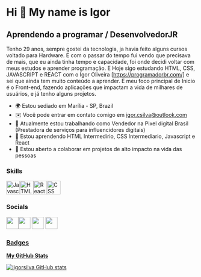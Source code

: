 Hi 👋 My name is Igor
==========================

Aprendendo a programar / DesenvolvedorJR
-----------------------------

Tenho 29 anos, sempre gostei da tecnologia, ja havia feito alguns cursos voltado para Hardware. E com o passar do tempo fui vendo que precisava de mais, que eu ainda tinha tempo e capacidade, foi onde decidi voltar com meus estudos e aprender programação. E Hoje sigo estudando HTML, CSS, JAVASCRIPT e REACT com o Igor Oliveira [https://programadorbr.com/] e sei que ainda tem muito conteúdo a aprender. E meu foco principal de Inicio é o Front-end, fazendo aplicações que impactam a vida de milhares de usuários, e já tenho alguns projetos.         


* 🌍  Estou sediado em Marília - SP, Brazil
* ✉️  Você pode entrar em contato comigo em [igor.csilva@outlook.com](mailto:igor.csilva@outlook.com)
* 🚀  Atualmente estou trabalhando como Vendedor na Pixel digital Brasil (Prestadora de serviços para influencidores digitais)
* 🧠  Estou aprendendo HTML Intermedirio, CSS Intermediario, Javascript e React
* 🤝  Estou aberto a colaborar em projetos de alto impacto na vida das pessoas

### Skills

<p align="left"> <a href="https://developer.mozilla.org/en-US/docs/Web/JavaScript" target="_blank" rel="noreferrer"><img src="https://raw.githubusercontent.com/danielcranney/readme-generator/main/public/icons/skills/javascript-colored.svg" width="36" height="36" alt="Javascript" /></a><a href="https://developer.mozilla.org/en-US/docs/Glossary/HTML5" target="_blank" rel="noreferrer"><img src="https://raw.githubusercontent.com/danielcranney/readme-generator/main/public/icons/skills/html5-colored.svg" width="36" height="36" alt="HTML5" /></a><a href="https://reactjs.org/" target="_blank" rel="noreferrer"><img src="https://raw.githubusercontent.com/danielcranney/readme-generator/main/public/icons/skills/react-colored.svg" width="36" height="36" alt="React" /></a><a href="https://developer.mozilla.org/pt-BR/docs/Web/CSS" target="_blank" rel="noreferrer"><img src="https://img.shields.io/badge/CSS3-1572B6?style=for-the-badge&logo=css3&logoColor=white" width="36" height="36" alt="CSS" /></a>
</p>

### Socials

<p align="left"> <a href="https://discord.com/users/661437172699889684" target="_blank" rel="noreferrer"><img src="https://raw.githubusercontent.com/danielcranney/readme-generator/main/public/icons/socials/discord.svg" width="32" height="32" /></a><a href="https://github.com/iigorsilva/iigorsilva" target="_blank" rel="noreferrer"><img src="https://raw.githubusercontent.com/danielcranney/readme-generator/main/public/icons/socials/github-dark.svg" width="32" height="32" /></a> <a href="https://www.linkedin.com/in/igor-silva-80b31a245/ " target="_blank" rel="noreferrer"><img src="https://raw.githubusercontent.com/danielcranney/readme-generator/main/public/icons/socials/stackoverflow.svg" width="32" height="32" /></a> <a href="https://www.instagram.com/iigorbarboza/" target="_blank" rel="noreferrer"><img src="https://img.shields.io/badge/Instagram-E4405F?style=for-the-badge&logo=instagram&logoColor=white" width="32" height="32" />

### Badges

<b>My GitHub Stats</b>

<a href="http://www.github.com/iigorsilva"><img src="https://github-readme-stats-peguimasid.vercel.app/api?username=iigorsilva&show_icons=true&hide=&count_private=true&title_color=3382ed&text_color=ffffff&icon_color=3382ed&bg_color=171717&hide_border=true&show_icons=true%22" alt="iigorsilva GitHub stats" /></a>

